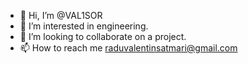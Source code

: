 - 👋 Hi, I’m @VAL1SOR
- 👀 I’m interested in engineering.
- 💞️ I’m looking to collaborate on a project.
- 📫 How to reach me raduvalentinsatmari@gmail.com

<!---
VAL1SOR/VAL1SOR is a ✨ special ✨ repository because its `README.md` (this file) appears on your GitHub profile.
You can click the Preview link to take a look at your changes.
--->
